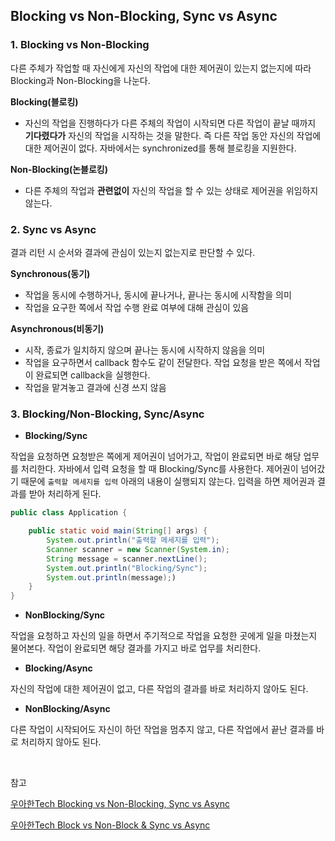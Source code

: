 ## Blocking vs Non-Blocking, Sync vs Async

### 1. Blocking vs Non-Blocking

다른 주체가 작업할 때 자신에게 자신의 작업에 대한 제어권이 있는지 없는지에 따라 Blocking과 Non-Blocking을 나눈다.

**Blocking(블로킹)**

- 자신의 작업을 진행하다가 다른 주체의 작업이 시작되면 다른 작업이 끝날 때까지 **기다렸다가** 자신의 작업을 시작하는 것을 말한다. 즉 다른 작업 동안 자신의 작업에 대한 제어권이 없다. 자바에서는 synchronized를 통해 블로킹을 지원한다.

**Non-Blocking(논블로킹)**

- 다른 주체의 작업과 **관련없이** 자신의 작업을 할 수 있는 상태로 제어권을 위임하지 않는다.

### 2. Sync vs Async

결과 리턴 시 순서와 결과에 관심이 있는지 없는지로 판단할 수 있다.

**Synchronous(동기)**

- 작업을 동시에 수행하거나, 동시에 끝나거나, 끝나는 동시에 시작함을 의미
- 작업을 요구한 쪽에서 작업 수행 완료 여부에 대해 관심이 있음

**Asynchronous(비동기)**

- 시작, 종료가 일치하지 않으며 끝나는 동시에 시작하지 않음을 의미
- 작업을 요구하면서 callback 함수도 같이 전달한다. 작업 요청을 받은 쪽에서 작업이 완료되면 callback을 실행한다.
- 작업을 맡겨놓고 결과에 신경 쓰지 않음

### 3. Blocking/Non-Blocking, Sync/Async

- **Blocking/Sync**

작업을 요청하면 요청받은 쪽에게 제어권이 넘어가고, 작업이 완료되면 바로 해당 업무를 처리한다. 자바에서 입력 요청을 할 때 Blocking/Sync를 사용한다. 제어권이 넘어갔기 때문에 `출력할 메세지를 입력` 아래의 내용이 실행되지 않는다. 입력을 하면 제어권과 결과를 받아 처리하게 된다.

```java
public class Application {

    public static void main(String[] args) {
        System.out.println("출력할 메세지를 입력");
        Scanner scanner = new Scanner(System.in);
        String message = scanner.nextLine();
        System.out.println("Blocking/Sync");
        System.out.println(message);)
    }
}
```

- **NonBlocking/Sync**

작업을 요청하고 자신의 일을 하면서 주기적으로 작업을 요청한 곳에게 일을 마쳤는지 물어본다. 작업이 완료되면 해당 결과를 가지고 바로 업무를 처리한다.

- **Blocking/Async**

자신의 작업에 대한 제어권이 없고, 다른 작업의 결과를 바로 처리하지 않아도 된다.

- **NonBlocking/Async**

다른 작업이 시작되어도 자신이 하던 작업을 멈추지 않고, 다른 작업에서 끝난 결과를 바로 처리하지 않아도 된다.

<br>

참고

[우아한Tech Blocking vs Non-Blocking, Sync vs Async](https://www.youtube.com/watch?v=oEIoqGd-Sns&list=PLgXGHBqgT2TvpJ_p9L_yZKPifgdBOzdVH&index=126)

[우아한Tech Block vs Non-Block & Sync vs Async](https://www.youtube.com/watch?v=IdpkfygWIMk&t=1118s)
